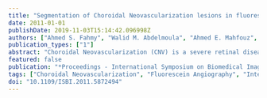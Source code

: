 ```yaml
---
title: "Segmentation of Choroidal Neovascularization lesions in fluorescein angiograms using parametric modeling of the intensity variation"
date: 2011-01-01
publishDate: 2019-11-03T15:14:42.096998Z
authors: ["Ahmed S. Fahmy", "Walid M. Abdelmoula", "Ahmed E. Mahfouz", "Syed Mahmoud Shah"]
publication_types: ["1"]
abstract: "Choroidal Neovascularization (CNV) is a severe retinal disease characterized by abnormal growth of blood vessels in the choroidal layer. Current diagnosis of CNV depends mainly on qualitative assessment of a temporal sequence of fundus fluorescein angiography images. Automated segmentation and identification of the CNV lesion types (either occult or classic) is required to reduce the inter-and intra- observer variability and also to reduce the manual segmentation effort and time. In this work, we present automatic segmentation method for the CNV lesions. The method is based on developing a novel model to describe the temporal intensity variation of the image sequence. The model parameters at each pixel are used to construct a feature vector that is used to classify the different pixels into areas of classic CNV, occult CNV and background. Preliminary results on four datasets show the potential and effectiveness of the method to segment and identify the different types of CNV lesions. © 2011 IEEE."
featured: false
publication: "*Proceedings - International Symposium on Biomedical Imaging*"
tags: ["Choroidal Neovascularization", "Fluorescein Angiography", "Intensity Modeling", "Segmentation"]
doi: "10.1109/ISBI.2011.5872494"
---
```



